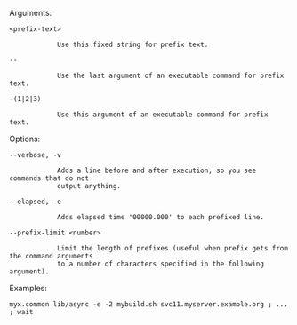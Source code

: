 
  Arguments:

    <prefix-text>

                Use this fixed string for prefix text.

    --

                Use the last argument of an executable command for prefix text.

    -(1|2|3)

                Use this argument of an executable command for prefix text.

  Options:

    --verbose, -v

                Adds a line before and after execution, so you see commands that do not
                output anything.

    --elapsed, -e

                Adds elapsed time '00000.000' to each prefixed line.

    --prefix-limit <number>

                Limit the length of prefixes (useful when prefix gets from the command arguments
                to a number of characters specified in the following argument).

  Examples:

    myx.common lib/async -e -2 mybuild.sh svc11.myserver.example.org ; ... ; wait

